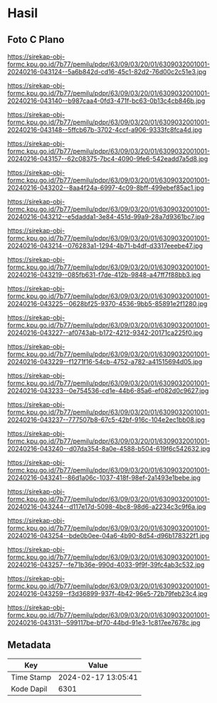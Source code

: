 # Hasil

## Foto C Plano

https://sirekap-obj-formc.kpu.go.id/7b77/pemilu/pdpr/63/09/03/20/01/6309032001001-20240216-043124--5a6b842d-cd16-45c1-82d2-76d00c2c51e3.jpg

https://sirekap-obj-formc.kpu.go.id/7b77/pemilu/pdpr/63/09/03/20/01/6309032001001-20240216-043140--b987caa4-0fd3-471f-bc63-0b13c4cb846b.jpg

https://sirekap-obj-formc.kpu.go.id/7b77/pemilu/pdpr/63/09/03/20/01/6309032001001-20240216-043148--5ffcb67b-3702-4ccf-a906-9333fc8fca4d.jpg

https://sirekap-obj-formc.kpu.go.id/7b77/pemilu/pdpr/63/09/03/20/01/6309032001001-20240216-043157--62c08375-7bc4-4090-9fe6-542eadd7a5d8.jpg

https://sirekap-obj-formc.kpu.go.id/7b77/pemilu/pdpr/63/09/03/20/01/6309032001001-20240216-043202--8aa4f24a-6997-4c09-8bff-499ebef85ac1.jpg

https://sirekap-obj-formc.kpu.go.id/7b77/pemilu/pdpr/63/09/03/20/01/6309032001001-20240216-043212--e5dadda1-3e84-451d-99a9-28a7d9361bc7.jpg

https://sirekap-obj-formc.kpu.go.id/7b77/pemilu/pdpr/63/09/03/20/01/6309032001001-20240216-043214--076283a1-1294-4b71-b4df-d3317eeebe47.jpg

https://sirekap-obj-formc.kpu.go.id/7b77/pemilu/pdpr/63/09/03/20/01/6309032001001-20240216-043219--085fb631-f7de-412b-9848-a47ff7f88bb3.jpg

https://sirekap-obj-formc.kpu.go.id/7b77/pemilu/pdpr/63/09/03/20/01/6309032001001-20240216-043225--0628bf25-9370-4536-9bb5-85891e2f1280.jpg

https://sirekap-obj-formc.kpu.go.id/7b77/pemilu/pdpr/63/09/03/20/01/6309032001001-20240216-043227--af0743ab-b172-4212-9342-20171ca225f0.jpg

https://sirekap-obj-formc.kpu.go.id/7b77/pemilu/pdpr/63/09/03/20/01/6309032001001-20240216-043229--f1271f16-54cb-4752-a782-a41515694d05.jpg

https://sirekap-obj-formc.kpu.go.id/7b77/pemilu/pdpr/63/09/03/20/01/6309032001001-20240216-043233--0e754536-cd1e-44b6-85a6-ef082d0c9627.jpg

https://sirekap-obj-formc.kpu.go.id/7b77/pemilu/pdpr/63/09/03/20/01/6309032001001-20240216-043237--777507b8-67c5-42bf-916c-104e2ec1bb08.jpg

https://sirekap-obj-formc.kpu.go.id/7b77/pemilu/pdpr/63/09/03/20/01/6309032001001-20240216-043240--d07da354-8a0e-4588-b504-619f6c542632.jpg

https://sirekap-obj-formc.kpu.go.id/7b77/pemilu/pdpr/63/09/03/20/01/6309032001001-20240216-043241--86d1a06c-1037-418f-98ef-2a1493e1bebe.jpg

https://sirekap-obj-formc.kpu.go.id/7b77/pemilu/pdpr/63/09/03/20/01/6309032001001-20240216-043244--d117e17d-5098-4bc8-98d6-a2234c3c9f6a.jpg

https://sirekap-obj-formc.kpu.go.id/7b77/pemilu/pdpr/63/09/03/20/01/6309032001001-20240216-043254--bde0b0ee-04a6-4b90-8d54-d96b178322f1.jpg

https://sirekap-obj-formc.kpu.go.id/7b77/pemilu/pdpr/63/09/03/20/01/6309032001001-20240216-043257--fe71b36e-990d-4033-9f9f-39fc4ab3c532.jpg

https://sirekap-obj-formc.kpu.go.id/7b77/pemilu/pdpr/63/09/03/20/01/6309032001001-20240216-043259--f3d36899-937f-4b42-96e5-72b79feb23c4.jpg

https://sirekap-obj-formc.kpu.go.id/7b77/pemilu/pdpr/63/09/03/20/01/6309032001001-20240216-043131--599117be-bf70-44bd-91e3-1c817ee7678c.jpg


## Metadata

| Key        | Value               |
| ---------- | ------------------- |
| Time Stamp | 2024-02-17 13:05:41 |
| Kode Dapil | 6301                |



